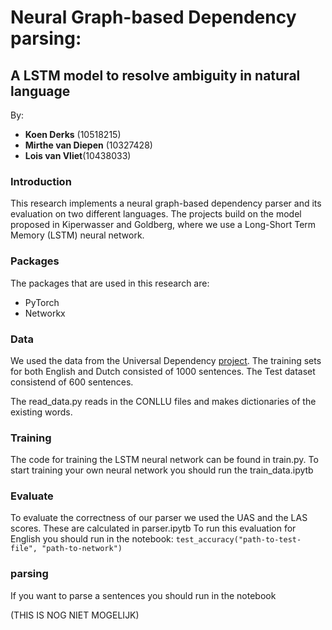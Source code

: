 

# Neural Graph-based Dependency parsing:
## A LSTM model to resolve ambiguity in natural language

By:
* **Koen Derks** (10518215)
* **Mirthe van Diepen** (10327428)
* **Lois van Vliet**(10438033) 


### Introduction
This research implements a neural graph-based dependency parser and its evaluation on two different languages. The projects build on the model proposed in Kiperwasser and Goldberg, where we use a Long-Short Term Memory (LSTM) neural network. 

### Packages

The packages that are used in this research are:
* PyTorch
* Networkx
 

### Data

We used the data from the Universal Dependency [project](http://universaldependencies.org). The training sets for both English and Dutch consisted of 1000 sentences. 
The Test dataset consistend of 600 sentences.  

The read_data.py reads in the CONLLU files and makes dictionaries of the existing words. 

### Training

The code for training the LSTM neural network can be found in train.py. To start training your own neural network you should run the train_data.ipytb

### Evaluate

To evaluate the correctness of our parser we used the UAS and the LAS scores. These are calculated in parser.ipytb 
To run this evaluation for English you should run in the notebook:
```test_accuracy("path-to-test-file", "path-to-network")```



### parsing 

If you want to parse a sentences you should run in the notebook

(THIS IS NOG NIET MOGELIJK)

